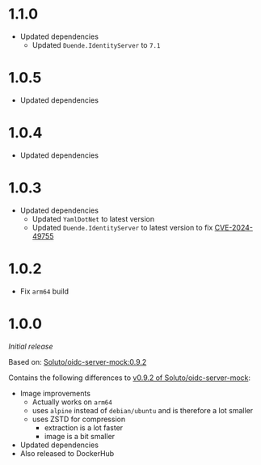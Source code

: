 # 1.1.0
* Updated dependencies
  * Updated ``Duende.IdentityServer`` to ``7.1``

# 1.0.5
* Updated dependencies

# 1.0.4
* Updated dependencies

# 1.0.3
* Updated dependencies
  * Updated ``YamlDotNet`` to latest version
  * Updated ``Duende.IdentityServer`` to latest version to fix [CVE-2024-49755](https://redirect.github.com/DuendeSoftware/IdentityServer/security/advisories/GHSA-v9xq-2mvm-x8xc)

# 1.0.2
* Fix ``arm64`` build

# 1.0.0
_Initial release_

Based on: [Soluto/oidc-server-mock:0.9.2](https://github.com/Soluto/oidc-server-mock/releases/tag/v0.9.2)

Contains the following differences to [v0.9.2 of Soluto/oidc-server-mock](https://github.com/Soluto/oidc-server-mock/releases/tag/v0.9.2):
* Image improvements
  * Actually works on ``arm64``
  * uses ``alpine`` instead of ``debian/ubuntu`` and is therefore a lot smaller
  * uses ZSTD for compression
    * extraction is a lot faster
    * image is a bit smaller
* Updated dependencies
* Also released to DockerHub
